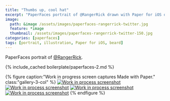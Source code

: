 ```yaml
---
title: "Thumbs up, cool hat"
excerpt: "PaperFaces portrait of @RangerRick drawn with Paper for iOS on an iPad."
image: 
  path: &image /assets/images/paperfaces-rangerrick-twitter.jpg 
  feature: *image
  thumbnail: /assets/images/paperfaces-rangerrick-twitter-150.jpg
categories: [paperfaces]
tags: [portrait, illustration, Paper for iOS, beard]
---
```


PaperFaces portrait of [@RangerRick](https://twitter.com/RangerRick).

{% include_cached boilerplate/paperfaces-2.md %}

{% figure caption:"Work in progress screen captures Made with Paper." class:"gallery-3-col" %}
[![Work in process screenshot](/assets/images/paperfaces-rangerrick-process-1-600.jpg)](/assets/images/paperfaces-rangerrick-process-1-lg.jpg) [![Work in process screenshot](/assets/images/paperfaces-rangerrick-process-2-600.jpg)](/assets/images/paperfaces-rangerrick-process-2-lg.jpg) [![Work in process screenshot](/assets/images/paperfaces-rangerrick-process-3-600.jpg)](/assets/images/paperfaces-rangerrick-process-3-lg.jpg) [![Work in process screenshot](/assets/images/paperfaces-rangerrick-process-4-600.jpg)](/assets/images/paperfaces-rangerrick-process-4-lg.jpg)
{% endfigure %}

